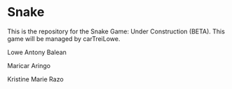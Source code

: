 Snake
======================
This is the repository for the Snake Game: Under Construction (BETA). This game will be managed by carTreiLowe.

Lowe Antony Balean

Maricar Aringo

Kristine Marie Razo
